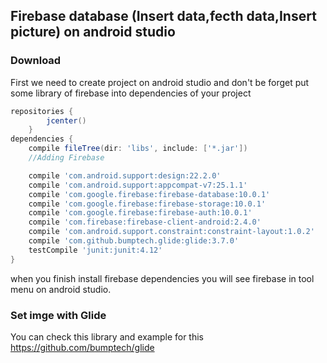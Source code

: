 ## Firebase database (Insert data,fecth data,Insert picture) on android studio
### Download
First we need to create project on android studio and don't be forget put some library of firebase into dependencies of your project
```gradle
repositories {
        jcenter()
    }
dependencies {
    compile fileTree(dir: 'libs', include: ['*.jar'])
    //Adding Firebase

    compile 'com.android.support:design:22.2.0'
    compile 'com.android.support:appcompat-v7:25.1.1'
    compile 'com.google.firebase:firebase-database:10.0.1'
    compile 'com.google.firebase:firebase-storage:10.0.1'
    compile 'com.google.firebase:firebase-auth:10.0.1'
    compile 'com.firebase:firebase-client-android:2.4.0'
    compile 'com.android.support.constraint:constraint-layout:1.0.2'
    compile 'com.github.bumptech.glide:glide:3.7.0'
    testCompile 'junit:junit:4.12'
}
```
when you finish install firebase dependencies you will see firebase in tool menu on android studio.
### Set imge with Glide
You can check this library and example for this https://github.com/bumptech/glide